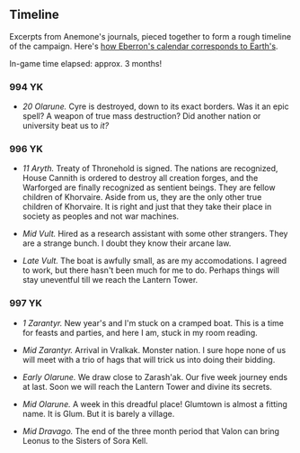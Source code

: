 ## Timeline

Excerpts from Anemone's journals, pieced together to form a rough timeline of the campaign. Here's [how Eberron's calendar corresponds to Earth's](https://sagas-of-eberron.obsidianportal.com/wikis/eberron-calendar).

In-game time elapsed: approx. 3 months!

### 994 YK

- *20 Olarune.* Cyre is destroyed, down to its exact borders. Was it an epic spell? A weapon of true mass destruction? Did another nation or university beat us to _it?_

### 996 YK
- *11 Aryth.* Treaty of Thronehold is signed. The nations are recognized, House Cannith is ordered to destroy all creation forges, and the Warforged are finally recognized as sentient beings. They are fellow children of Khorvaire. Aside from us, they are the only other true children of Khorvaire. It is right and just that they take their place in society as peoples and not war machines.

- *Mid Vult.* Hired as a research assistant with some other strangers. They are a strange bunch. I doubt they know their arcane law.
- *Late Vult.* The boat is awfully small, as are my accomodations. I agreed to work, but there hasn't been much for me to do. Perhaps things will stay uneventful till we reach the Lantern Tower.

### 997 YK

- *1 Zarantyr.* New year's and I'm stuck on a cramped boat. This is a time for feasts and parties, and here I am, stuck in my room reading.
- *Mid Zarantyr.* Arrival in Vralkak. Monster nation. I sure hope none of us will meet with a trio of hags that will trick us into doing their bidding.

- *Early Olarune.* We draw close to Zarash'ak. Our five week journey ends at last. Soon we will reach the Lantern Tower and divine its secrets.
- *Mid Olarune.* A week in this dreadful place! Glumtown is almost a fitting name. It is Glum. But it is barely a village.

- *Mid Dravago.* The end of the three month period that Valon can bring Leonus to the Sisters of Sora Kell.
